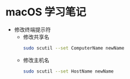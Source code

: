 # macOS 学习笔记

* 修改终端提示符
    - 修改共享名
        ```bash
        sudo scutil --set ComputerName newName
        ```
    - 修改主机名
        ```bash
        sudo scutil --set HostName newName
        ```
